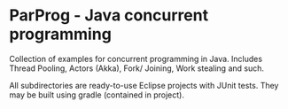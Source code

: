# ParProg - Java concurrent programming
Collection of examples for concurrent programming in Java. Includes Thread Pooling, Actors (Akka), Fork/ Joining, Work stealing and such.

All subdirectories are ready-to-use Eclipse projects with JUnit tests. They may be built using gradle (contained in project).
